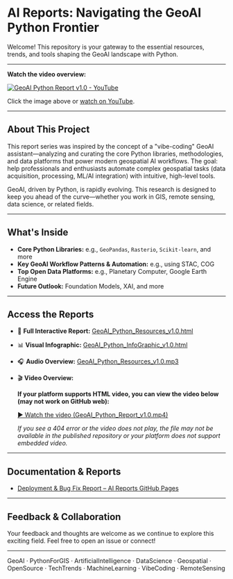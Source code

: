 # AI Reports: Navigating the GeoAI Python Frontier

Welcome! This repository is your gateway to the essential resources, trends, and tools shaping the GeoAI landscape with Python.

---

**Watch the video overview:**

[![GeoAI Python Report v1.0 - YouTube](https://img.youtube.com/vi/lYa8E7eIoKc/hqdefault.jpg)](https://youtu.be/lYa8E7eIoKc)

Click the image above or [watch on YouTube](https://youtu.be/lYa8E7eIoKc).

---

## About This Project

This report series was inspired by the concept of a "vibe-coding" GeoAI assistant—analyzing and curating the core Python libraries, methodologies, and data platforms that power modern geospatial AI workflows. The goal: help professionals and enthusiasts automate complex geospatial tasks (data acquisition, processing, ML/AI integration) with intuitive, high-level tools.

GeoAI, driven by Python, is rapidly evolving. This research is designed to keep you ahead of the curve—whether you work in GIS, remote sensing, data science, or related fields.

---

## What's Inside

- **Core Python Libraries:** e.g., `GeoPandas`, `Rasterio`, `Scikit-learn`, and more
- **Key GeoAI Workflow Patterns & Automation:** e.g., using STAC, COG
- **Top Open Data Platforms:** e.g., Planetary Computer, Google Earth Engine
- **Future Outlook:** Foundation Models, XAI, and more

---

## Access the Reports

- 📄 **Full Interactive Report:** [GeoAI_Python_Resources_v1.0.html](https://gustavoemc.github.io/ai-reports/reports/GeoAI_Python_Resources_v1.0.html)
- 📊 **Visual Infographic:** [GeoAI_Python_InfoGraphic_v1.0.html](https://gustavoemc.github.io/ai-reports/reports/GeoAI_Python_InfoGraphic_v1.0.html)
- 🎧 **Audio Overview:** [GeoAI_Python_Resources_v1.0.mp3](https://gustavoemc.github.io/ai-reports/reports/GeoAI_Python_Resources_v1.0.mp3)
- 🎬 **Video Overview:**

  **If your platform supports HTML video, you can view the video below (may not work on GitHub web):**

  [▶️ Watch the video (GeoAI_Python_Report_v1.0.mp4)](reports/GeoAI_Python_Report_v1.0.mp4)

  _If you see a 404 error or the video does not play, the file may not be available in the published repository or your platform does not support embedded video._

---

## Documentation & Reports

- [Deployment & Bug Fix Report – AI Reports GitHub Pages](docs/notes/Deployment_Report_AI_Reports_GitHub_Pages_v1.0.md)

---

## Feedback & Collaboration

Your feedback and thoughts are welcome as we continue to explore this exciting field. Feel free to open an issue or connect!

---

GeoAI · PythonForGIS · ArtificialIntelligence · DataScience · Geospatial · OpenSource · TechTrends · MachineLearning · VibeCoding · RemoteSensing
